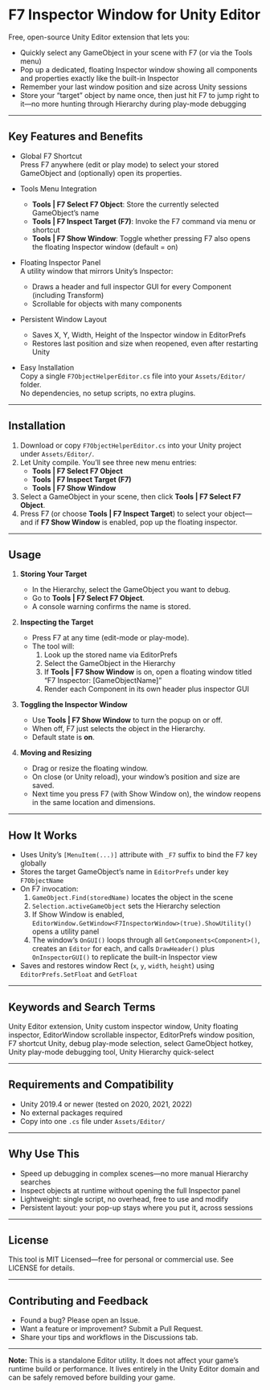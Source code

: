 # F7 Inspector Window for Unity Editor

Free, open-source Unity Editor extension that lets you:

- Quickly select any GameObject in your scene with F7 (or via the Tools menu)
- Pop up a dedicated, floating Inspector window showing all components and properties exactly like the built-in Inspector 
- Remember your last window position and size across Unity sessions 
- Store your “target” object by name once, then just hit F7 to jump right to it—no more hunting through Hierarchy during play-mode debugging

---

## Key Features and Benefits

- Global F7 Shortcut  
  Press F7 anywhere (edit or play mode) to select your stored GameObject and (optionally) open its properties.

- Tools Menu Integration  
  - **Tools | F7 Select F7 Object**: Store the currently selected GameObject’s name  
  - **Tools | F7 Inspect Target (F7)**: Invoke the F7 command via menu or shortcut
  - **Tools | F7 Show Window**: Toggle whether pressing F7 also opens the floating Inspector window (default = on)

- Floating Inspector Panel  
  A utility window that mirrors Unity’s Inspector:  
  - Draws a header and full inspector GUI for every Component (including Transform)  
  - Scrollable for objects with many components

- Persistent Window Layout  
  - Saves X, Y, Width, Height of the Inspector window in EditorPrefs  
  - Restores last position and size when reopened, even after restarting Unity

- Easy Installation  
  Copy a single `F7ObjectHelperEditor.cs` file into your `Assets/Editor/` folder.  
  No dependencies, no setup scripts, no extra plugins.

---

## Installation

1. Download or copy `F7ObjectHelperEditor.cs` into your Unity project under `Assets/Editor/`.  
2. Let Unity compile. You’ll see three new menu entries:
   - **Tools | F7 Select F7 Object**  
   - **Tools | F7 Inspect Target (F7)**  
   - **Tools | F7 Show Window**  
3. Select a GameObject in your scene, then click **Tools | F7 Select F7 Object**.  
4. Press F7 (or choose **Tools | F7 Inspect Target**) to select your object—and if **F7 Show Window** is enabled, pop up the floating inspector.

---

## Usage

1. **Storing Your Target**  
   - In the Hierarchy, select the GameObject you want to debug.  
   - Go to **Tools | F7 Select F7 Object**.  
   - A console warning confirms the name is stored.

2. **Inspecting the Target**  
   - Press F7 at any time (edit-mode or play-mode).  
   - The tool will:  
     1. Look up the stored name via EditorPrefs  
     2. Select the GameObject in the Hierarchy  
     3. If **Tools | F7 Show Window** is on, open a floating window titled “F7 Inspector: [GameObjectName]”  
     4. Render each Component in its own header plus inspector GUI

3. **Toggling the Inspector Window**  
   - Use **Tools | F7 Show Window** to turn the popup on or off.  
   - When off, F7 just selects the object in the Hierarchy.  
   - Default state is **on**.

4. **Moving and Resizing**  
   - Drag or resize the floating window.  
   - On close (or Unity reload), your window’s position and size are saved.  
   - Next time you press F7 (with Show Window on), the window reopens in the same location and dimensions.

---

## How It Works

- Uses Unity’s `[MenuItem(...)]` attribute with `_F7` suffix to bind the F7 key globally  
- Stores the target GameObject’s name in `EditorPrefs` under key `F7ObjectName`  
- On F7 invocation:  
  1. `GameObject.Find(storedName)` locates the object in the scene  
  2. `Selection.activeGameObject` sets the Hierarchy selection  
  3. If Show Window is enabled, `EditorWindow.GetWindow<F7InspectorWindow>(true).ShowUtility()` opens a utility panel  
  4. The window’s `OnGUI()` loops through all `GetComponents<Component>()`, creates an `Editor` for each, and calls `DrawHeader()` plus `OnInspectorGUI()` to replicate the built-in Inspector view  
- Saves and restores window Rect (`x`, `y`, `width`, `height`) using `EditorPrefs.SetFloat` and `GetFloat`

---

## Keywords and Search Terms

Unity Editor extension, Unity custom inspector window, Unity floating inspector, EditorWindow scrollable inspector, EditorPrefs window position, F7 shortcut Unity, debug play-mode selection, select GameObject hotkey, Unity play-mode debugging tool, Unity Hierarchy quick-select

---

## Requirements and Compatibility

- Unity 2019.4 or newer (tested on 2020, 2021, 2022)  
- No external packages required  
- Copy into one `.cs` file under `Assets/Editor/`

---

## Why Use This

- Speed up debugging in complex scenes—no more manual Hierarchy searches  
- Inspect objects at runtime without opening the full Inspector panel  
- Lightweight: single script, no overhead, free to use and modify  
- Persistent layout: your pop-up stays where you put it, across sessions

---

## License

This tool is MIT Licensed—free for personal or commercial use. See LICENSE for details.

---

## Contributing and Feedback

- Found a bug? Please open an Issue.  
- Want a feature or improvement? Submit a Pull Request.  
- Share your tips and workflows in the Discussions tab.

---

**Note:** This is a standalone Editor utility. It does not affect your game’s runtime build or performance. It lives entirely in the Unity Editor domain and can be safely removed before building your game.  
